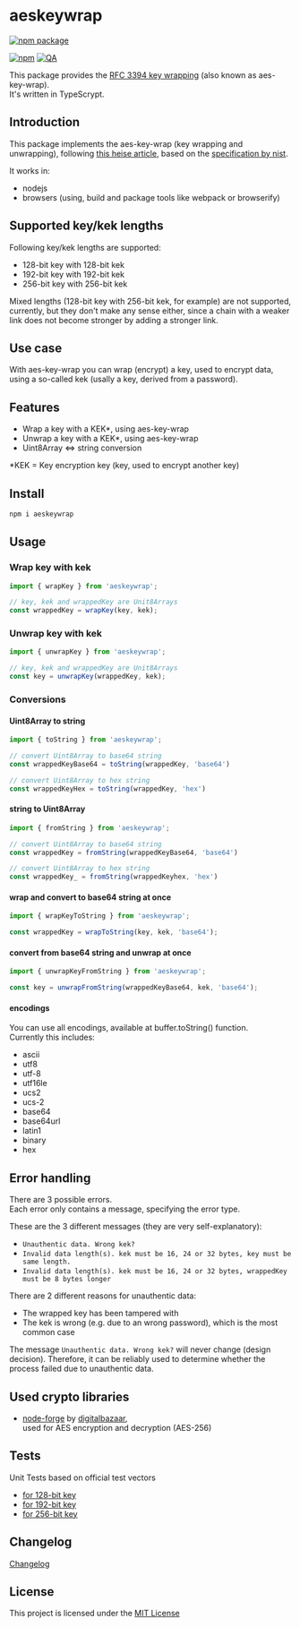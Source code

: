 # aeskeywrap

[![npm package](https://nodei.co/npm/aeskeywrap.png?downloads=true&downloadRank=true&stars=true)](https://nodei.co/npm/aeskeywrap/)

[![npm](https://img.shields.io/npm/v/aeskeywrap)](https://www.npmjs.com/package/aeskeywrap) [![QA](https://github.com/mark-herrmann/aeskeywrap/actions/workflows/qa.yml/badge.svg?branch=main)](https://github.com/mark-herrmann/aeskeywrap/actions/workflows/qa.yml)

This package provides the [RFC 3394 key wrapping](http://csrc.nist.gov/encryption/kms/key-wrap.pdf) (also known as aes-key-wrap). \
It's written in TypeScrypt.

## Introduction

This package implements the aes-key-wrap (key wrapping and unwrapping), following [this heise article](https://www.heise.de/netze/rfc/rfcs/rfc3394.shtml),
based on the [specification by nist](http://csrc.nist.gov/encryption/kms/key-wrap.pdf).

It works in:
* nodejs
* browsers (using, build and package tools like webpack or browserify)

## Supported key/kek lengths

Following key/kek lengths are supported:

* 128-bit key with 128-bit kek
* 192-bit key with 192-bit kek
* 256-bit key with 256-bit kek

Mixed lengths (128-bit key with 256-bit kek, for example) are not supported, currently, but they don't make any sense either, since a chain with a weaker link does not become stronger by adding a stronger link.

## Use case

With aes-key-wrap you can wrap (encrypt) a key, used to encrypt data, using a so-called kek (usally a key, derived from a password).

## Features

* Wrap a key with a KEK*, using aes-key-wrap
* Unwrap a key with a KEK*, using aes-key-wrap
* Uint8Array <=> string conversion

*KEK = Key encryption key (key, used to encrypt another key)

## Install
```bash
npm i aeskeywrap
```

## Usage

### Wrap key with kek

```js
import { wrapKey } from 'aeskeywrap';

// key, kek and wrappedKey are Unit8Arrays
const wrappedKey = wrapKey(key, kek);
```

### Unwrap key with kek

```js
import { unwrapKey } from 'aeskeywrap';

// key, kek and wrappedKey are Unit8Arrays
const key = unwrapKey(wrappedKey, kek);
```

### Conversions

#### Uint8Array to string

```js
import { toString } from 'aeskeywrap';

// convert Uint8Array to base64 string
const wrappedKeyBase64 = toString(wrappedKey, 'base64')

// convert Uint8Array to hex string
const wrappedKeyHex = toString(wrappedKey, 'hex')
```

#### string to Uint8Array

```js
import { fromString } from 'aeskeywrap';

// convert Uint8Array to base64 string
const wrappedKey = fromString(wrappedKeyBase64, 'base64')

// convert Uint8Array to hex string
const wrappedKey_ = fromString(wrappedKeyhex, 'hex')
```

#### wrap and convert to base64 string at once

```js
import { wrapKeyToString } from 'aeskeywrap';

const wrappedKey = wrapToString(key, kek, 'base64');
```

#### convert from base64 string and unwrap at once

```js
import { unwrapKeyFromString } from 'aeskeywrap';

const key = unwrapFromString(wrappedKeyBase64, kek, 'base64');
```

#### encodings

You can use all encodings, available at buffer.toString() function. \
Currently this includes:
* ascii
* utf8
* utf-8
* utf16le
* ucs2
* ucs-2
* base64
* base64url
* latin1
* binary
* hex

## Error handling

There are 3 possible errors. \
Each error only contains a message, specifying the error type.

These are the 3 different messages (they are very self-explanatory):

* `Unauthentic data. Wrong kek?`
* `Invalid data length(s). kek must be 16, 24 or 32 bytes, key must be same length.`
* `Invalid data length(s). kek must be 16, 24 or 32 bytes, wrappedKey must be 8 bytes longer`

There are 2 different reasons for unauthentic data:
* The wrapped key has been tampered with
* The kek is wrong (e.g. due to an wrong password), which is the most common case

The message `Unauthentic data. Wrong kek?` will never change (design decision). Therefore, it can be reliably used to determine whether the process failed due to unauthentic data.

## Used crypto libraries

* [node-forge](https://www.npmjs.com/package/node-forge) by [digitalbazaar](https://github.com/digitalbazaar), \
  used for AES encryption and decryption (AES-256)

## Tests

Unit Tests based on official test vectors
* [for 128-bit key](https://datatracker.ietf.org/doc/html/rfc3394#section-4.1)
* [for 192-bit key](https://datatracker.ietf.org/doc/html/rfc3394#section-4.4)
* [for 256-bit key](https://datatracker.ietf.org/doc/html/rfc3394#section-4.6)

## Changelog

[Changelog](https://github.com/mark-herrmann/aeskeywrap/blob/main/CHANGELOG.md)

## License

This project is licensed under the [MIT License](LICENSE.txt)
